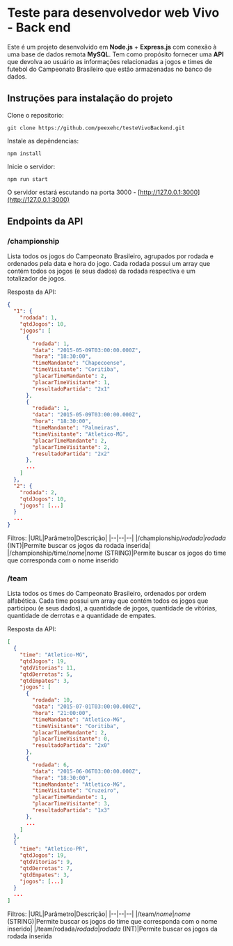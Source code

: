 # Teste para desenvolvedor web Vivo - Back end

Este é um projeto desenvolvido em **Node.js** + **Express.js** com conexão à uma base de dados remota **MySQL**.
Tem como propósito fornecer uma **API** que devolva ao usuário as informações relacionadas a jogos e times de futebol do Campeonato Brasileiro que estão armazenadas no banco de dados.


## Instruções para instalação do projeto

Clone o repositorio:

    git clone https://github.com/peexehc/testeVivoBackend.git
Instale as depêndencias:

    npm install

Inicie o servidor:

    npm run start

O servidor estará escutando na porta 3000 - [http://127.0.0.1:3000](http://127.0.0.1:3000)

## Endpoints da API

### /championship
 
Lista todos os jogos do Campeonato Brasileiro, agrupados por rodada e ordenados pela data e hora do jogo. Cada rodada possui um array que contém todos os jogos (e seus dados) da rodada respectiva e um totalizador de jogos.

Resposta da API:

```json
{
  "1": {
    "rodada": 1,
    "qtdJogos": 10,
    "jogos": [
      {
        "rodada": 1,
        "data": "2015-05-09T03:00:00.000Z",
        "hora": "18:30:00",
        "timeMandante": "Chapecoense",
        "timeVisitante": "Coritiba",
        "placarTimeMandante": 2,
        "placarTimeVisitante": 1,
        "resultadoPartida": "2x1"
      },
      {
        "rodada": 1,
        "data": "2015-05-09T03:00:00.000Z",
        "hora": "18:30:00",
        "timeMandante": "Palmeiras",
        "timeVisitante": "Atletico-MG",
        "placarTimeMandante": 2,
        "placarTimeVisitante": 2,
        "resultadoPartida": "2x2"
      },
      ...
    ]
  },
  "2": { 
    "rodada": 2, 
    "qtdJogos": 10, 
    "jogos": [...] 
  }
  ...
}
```

Filtros:
|URL|Parâmetro|Descrição|
|--|--|--|
|/championship/*rodada*|*rodada* (INT)|Permite buscar os jogos da rodada inserida|
|/championship/time/*nome*|*nome* (STRING)|Permite buscar os jogos do time que corresponda com o nome inserido

### /team

Lista todos os times do Campeonato Brasileiro, ordenados por ordem alfabética. Cada time possui um array que contém todos os jogos que participou (e seus dados), a quantidade de jogos, quantidade de vitórias, quantidade de derrotas e a quantidade de empates.

Resposta da API:

```json
[
  {
    "time": "Atletico-MG",
    "qtdJogos": 19,
    "qtdVitorias": 11,
    "qtdDerrotas": 5,
    "qtdEmpates": 3,
    "jogos": [
      {
        "rodada": 10,
        "data": "2015-07-01T03:00:00.000Z",
        "hora": "21:00:00",
        "timeMandante": "Atletico-MG",
        "timeVisitante": "Coritiba",
        "placarTimeMandante": 2,
        "placarTimeVisitante": 0,
        "resultadoPartida": "2x0"
      },
      {
        "rodada": 6,
        "data": "2015-06-06T03:00:00.000Z",
        "hora": "18:30:00",
        "timeMandante": "Atletico-MG",
        "timeVisitante": "Cruzeiro",
        "placarTimeMandante": 1,
        "placarTimeVisitante": 3,
        "resultadoPartida": "1x3"
      },
      ...
    ]
  },
  {
    "time": "Atletico-PR",
    "qtdJogos": 19,
    "qtdVitorias": 9,
    "qtdDerrotas": 7,
    "qtdEmpates": 3,
    "jogos": [...]
  }
  ...
]
```
Filtros:
|URL|Parâmetro|Descrição|
|--|--|--|
|/team/*nome*|*nome* (STRING)|Permite buscar os jogos do time que corresponda com o nome inserido|
|/team/rodada/*rodada*|*rodada* (INT)|Permite buscar os jogos da rodada inserida

#